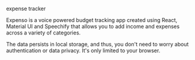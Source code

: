 expense tracker


 Expenso is a voice powered budget tracking app created using React, Material UI and Speechify that allows you to add income and expenses across a variety of categories.

The data persists in local storage, and thus, you don't need to worry about authentication or data privacy. It's only limited to your browser.

